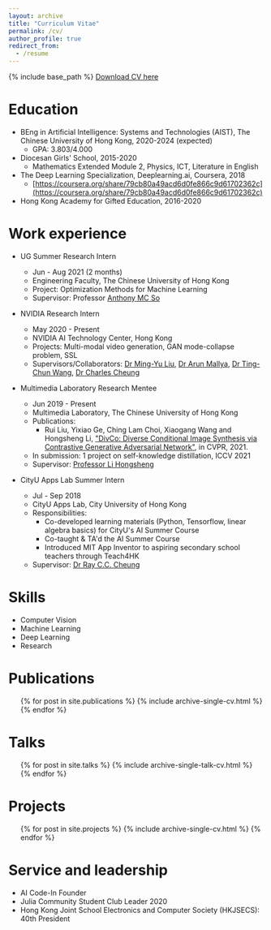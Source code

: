 ```yaml
---
layout: archive
title: "Curriculum Vitae"
permalink: /cv/
author_profile: true
redirect_from:
  - /resume
---
```


{% include base_path %}
[Download CV here](https://chinglamchoi.github.io/cchoi/files/Choi_Ching_Lam_CV_June26.pdf)  

Education
======
* BEng in Artificial Intelligence: Systems and Technologies (AIST), The Chinese University of Hong Kong, 2020-2024 (expected)
  * GPA: 3.803/4.000
* Diocesan Girls' School, 2015-2020
  * Mathematics Extended Module 2, Physics, ICT, Literature in English
* The Deep Learning Specialization, Deeplearning.ai, Coursera, 2018
  * [https://coursera.org/share/79cb80a49acd6d0fe866c9d61702362c](https://coursera.org/share/79cb80a49acd6d0fe866c9d61702362c)
* Hong Kong Academy for Gifted Education, 2016-2020

Work experience
======
* UG Summer Research Intern
  * Jun - Aug 2021 (2 months)
  * Engineering Faculty, The Chinese University of Hong Kong
  * Project: Optimization Methods for Machine Learning
  * Supervisor: Professor [Anthony MC So](https://www1.se.cuhk.edu.hk/~manchoso/)

* NVIDIA Research Intern
  * May 2020 - Present
  * NVIDIA AI Technology Center, Hong Kong
  * Projects: Multi-modal video generation, GAN mode-collapse problem, SSL
  * Supervisors/Collaborators: [Dr Ming-Yu Liu](http://mingyuliu.net/), [Dr Arun Mallya](https://arunmallya.github.io/), [Dr Ting-Chun Wang](https://tcwang0509.github.io/), [Dr Charles Cheung](https://hk.linkedin.com/in/ka-chun-cheung-ph-d-40b12446)

* Multimedia Laboratory Research Mentee
  * Jun 2019 - Present
  * Multimedia Laboratory, The Chinese University of Hong Kong
  * Publications: 
    * Rui Liu, Yixiao Ge, Ching Lam Choi, Xiaogang Wang and Hongsheng Li, ["DivCo: Diverse Conditional Image Synthesis via Contrastive Generative Adversarial Network"](https://chinglamchoi.github.io/cchoi/files/divco.pdf), in CVPR, 2021.
  * In submission: 1 project on self-knowledge distillation, ICCV 2021
  * Supervisor: [Professor Li Hongsheng](https://www.ee.cuhk.edu.hk/~hsli/)

* CityU Apps Lab Summer Intern
  * Jul - Sep 2018
  * CityU Apps Lab, City University of Hong Kong
  * Responsibilities: 
    * Co-developed learning materials (Python, Tensorflow, linear algebra basics) for CityU's AI Summer Course
    * Co-taught & TA'd the AI Summer Course
    * Introduced MIT App Inventor to aspiring secondary school teachers through Teach4HK
  * Supervisor: [Dr Ray C.C. Cheung](https://www.ee.cityu.edu.hk/~rcheung/About_Me.html)
  
Skills
======
* Computer Vision
* Machine Learning
* Deep Learning
* Research

Publications
======
  <ul>{% for post in site.publications %}
    {% include archive-single-cv.html %}
  {% endfor %}</ul>
  
Talks
======
  <ul>{% for post in site.talks %}
    {% include archive-single-talk-cv.html %}
  {% endfor %}</ul>

Projects
======
  <ul>{% for post in site.projects %}
    {% include archive-single-cv.html %}
  {% endfor %}</ul>
  
Service and leadership
======
* AI Code-In Founder
* Julia Community Student Club Leader 2020  
* Hong Kong Joint School Electronics and Computer Society (HKJSECS): 40th President 
